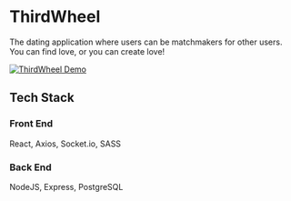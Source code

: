 # ThirdWheel

The dating application where users can be matchmakers for other users.
You can find love, or you can create love!

[![ThirdWheel Demo](https://i.imgur.com/QXcw4HK.jpg)](https://www.youtube.com/watch?v=rTRVW-fQdfM&feature=youtu.be)

## Tech Stack
### Front End
React, Axios, Socket.io, SASS

### Back End
NodeJS, Express, PostgreSQL
